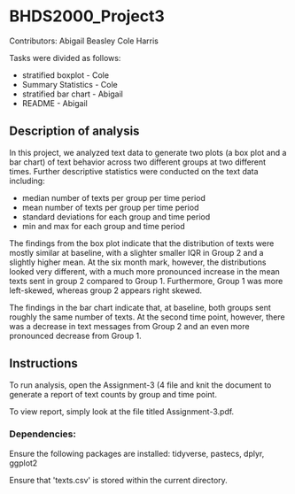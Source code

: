 # BHDS2000_Project3

Contributors:
Abigail Beasley
Cole Harris

Tasks were divided as follows:
- stratified boxplot - Cole
- Summary Statistics - Cole
- stratified bar chart - Abigail
- README - Abigail 

## Description of analysis
In this project, we analyzed text data to generate two plots (a box plot and a bar chart) of text behavior across two
different groups at two different times. Further descriptive statistics were conducted on the text data including:

- median number of texts per group per time period
- mean number of texts per group per time period
- standard deviations for each group and time period
- min and max for each group and time period


The findings from the box plot indicate that the distribution of texts were mostly similar at
baseline, with a slighter smaller IQR in Group 2 and a slightly higher mean. At the six month mark, however, the distributions looked
very different, with a much more pronounced increase in the mean texts sent in group 2 compared to Group 1. Furthermore,
Group 1 was more left-skewed, whereas group 2 appears right skewed.

The findings in the bar chart indicate that, at baseline, both groups sent roughly the same number of texts. At the
second time point, however, there was a decrease in text messages from Group 2 and an even more pronounced decrease from Group 1.


## Instructions
To run analysis, open the Assignment-3 (4 file and knit the document to generate a report of text counts by group and time point.

To view report, simply look at the file titled Assignment-3.pdf.

### Dependencies:

Ensure the following packages are installed: tidyverse, pastecs, dplyr, ggplot2

Ensure that 'texts.csv' is stored within the current directory.



